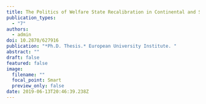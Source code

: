 ```yaml
---
title: The Politics of Welfare State Recalibration in Continental and Southern Europe
publication_types:
  - "7"
authors:
  - admin
doi: 10.2870/627916
publication: "*Ph.D. Thesis.* European University Institute. "
abstract: ""
draft: false
featured: false
image:
  filename: ""
  focal_point: Smart
  preview_only: false
date: 2019-06-13T20:46:39.238Z
---
```

